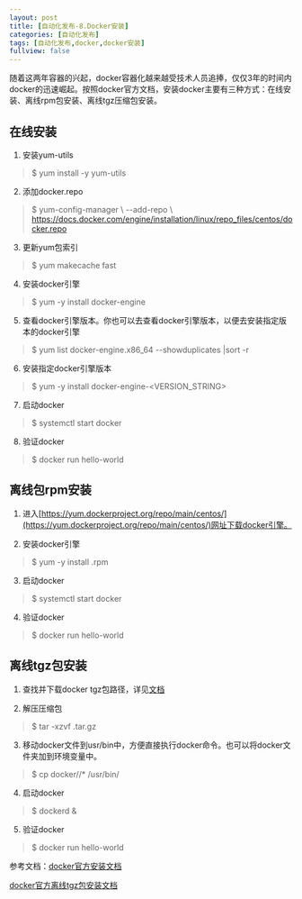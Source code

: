 ```yaml
---
layout: post
title: [自动化发布-8.Docker安装]
categories: [自动化发布]
tags: [自动化发布,docker,docker安装]
fullview: false
---
```

随着这两年容器的兴起，docker容器化越来越受技术人员追捧，仅仅3年的时间内docker的迅速崛起。按照docker官方文档，安装docker主要有三种方式：在线安装、离线rpm包安装、离线tgz压缩包安装。

## 在线安装

1. 安装yum-utils
>$ yum install -y yum-utils

2. 添加docker.repo
>$ yum-config-manager \ --add-repo \ https://docs.docker.com/engine/installation/linux/repo_files/centos/docker.repo

3. 更新yum包索引
>$ yum makecache fast

4. 安装docker引擎
>$ yum -y install docker-engine

5. 查看docker引擎版本。你也可以去查看docker引擎版本，以便去安装指定版本的docker引擎
>$ yum list docker-engine.x86_64 --showduplicates |sort -r

6. 安装指定docker引擎版本
>$ yum -y install docker-engine-<VERSION_STRING>

7. 启动docker
>$ systemctl start docker

8. 验证docker

>$ docker run hello-world

## 离线包rpm安装

1. 进入[https://yum.dockerproject.org/repo/main/centos/](https://yum.dockerproject.org/repo/main/centos/)网址下载docker引擎。

2. 安装docker引擎
>$ yum -y install <docker-package-name>.rpm

3. 启动docker
>$ systemctl start docker

4. 验证docker
>$ docker run hello-world

## 离线tgz包安装

1. 查找并下载docker tgz包路径，详见[文档](https://github.com/docker/docker/releases)

2. 解压压缩包
>$ tar -xzvf <FILE>.tar.gz

3. 移动docker文件到usr/bin中，方便直接执行docker命令。也可以将docker文件夹加到环境变量中。
>$ cp docker//* /usr/bin/

4. 启动docker
>$ dockerd &

5. 验证docker
>$ docker run hello-world

参考文档：[docker官方安装文档](https://docs.docker.com/engine/installation/linux/centos/)

[docker官方离线tgz包安装文档](https://docs.docker.com/engine/installation/binaries/)
